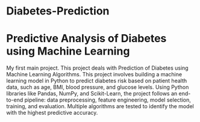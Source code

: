 # Diabetes-Prediction
# Predictive Analysis of Diabetes using Machine Learning
My first main project. This project deals with Prediction of Diabetes using Machine Learning Algorithms.
This project involves building a machine learning model in Python to predict diabetes risk based on patient health data, such as age, BMI, blood pressure, and glucose levels. Using Python libraries like Pandas, NumPy, and Scikit-Learn, the project follows an end-to-end pipeline: data preprocessing, feature engineering, model selection, training, and evaluation. Multiple algorithms are tested to identify the model with the highest predictive accuracy.
